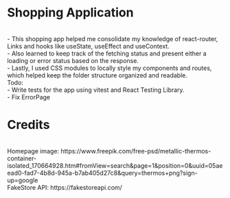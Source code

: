 # Shopping Application
<br>
- This shopping app helped me consolidate my knowledge of react-router, Links and hooks like useState, useEffect and useContext. 
<br>
- Also learned to keep track of the fetching status and present either a loading or error status based on the response.
<br>
- Lastly, I used CSS modules to locally style my components and routes, which helped keep the folder structure organized and readable.
<br>
Todo: 
<br>
- Write tests for the app using vitest and React Testing Library.
<br>
- Fix ErrorPage
<br>

# Credits
<br>
Homepage image: https://www.freepik.com/free-psd/metallic-thermos-container-isolated_170664928.htm#fromView=search&page=1&position=0&uuid=05aeead0-fad7-4b8d-945a-b7ab405d27c8&query=thermos+png?sign-up=google
<br>
FakeStore API: https://fakestoreapi.com/
